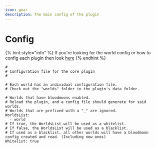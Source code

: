 ```yaml
---
icon: gear
description: The main config of the plugin
---
```


# Config

{% hint style="info" %}
If you're looking for the world config or how to config each plugin then look [here](world-configs.md)
{% endhint %}

```
#
# Configuration file for the core plugin
#

# Each world has an individual configuration file.
# Check out the "worlds" folder in the plugin's data folder.

# Worlds that have bloodmoons enabled.
# Reload the plugin, and a config file should generate for said worlds.
# Worlds that are prefixed with a "_" are ignored.
WorldsList:
  - world
# If true, the WorldsList will be used as a whitelist.
# If false, the WorldsList will be used as a blacklist.
# If used as a blacklist, all other worlds will have a bloodmoon config created and read. (Including new ones)
Whitelist: true
```

